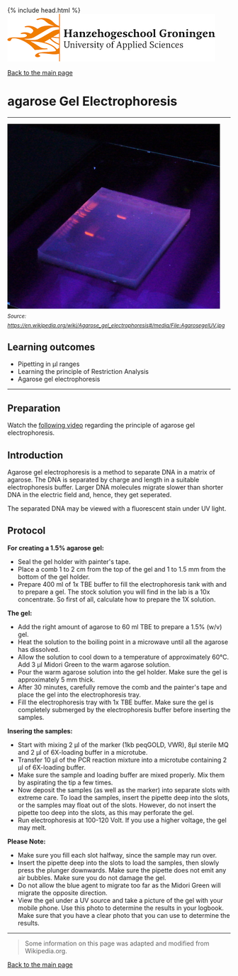 {% include head.html %}
![Hanze](../hanze/hanze.png)

[Back to the main page](../index.md)

# agarose Gel Electrophoresis

---

![Pic](./pics/impression.jpg)
*<sub>Source: https://en.wikipedia.org/wiki/Agarose_gel_electrophoresis#/media/File:AgarosegelUV.jpg</sub>*

## Learning outcomes
- Pipetting in μl ranges
- Learning the principle of Restriction Analysis
- Agarose gel electrophoresis

---
## Preparation
Watch the [following video](https://www.youtube.com/watch?v=vq759wKCCUQ&t=2s) regarding the principle of agarose gel electrophoresis.

## Introduction
Agarose gel electrophoresis is a method to separate DNA in a matrix of agarose. The DNA is separated by charge and length in a suitable electrophoresis buffer. Larger DNA molecules migrate slower than shorter DNA in the electric field and, hence, they get seperated. 

The separated DNA may be viewed with a fluorescent stain under UV light.


## Protocol

**For creating a 1.5% agarose gel:**

- Seal the gel holder with painter's tape.
- Place a comb 1 to 2 cm from the top of the gel and 1 to 1.5 mm from the bottom of the gel holder.
- Prepare 400 ml of 1x TBE buffer to fill the electrophoresis tank with and to prepare a gel. The stock solution you will find in the lab is a 10x concentrate. So first of all, calculate how to prepare the 1X solution.

**The gel:**

- Add the right amount of agarose to 60 ml TBE to prepare a 1.5% (w/v) gel.
- Heat the solution to the boiling point in a microwave until all the agarose has dissolved.
- Allow the solution to cool down to a temperature of approximately 60°C. Add 3 µl Midori Green to the warm agarose solution.
- Pour the warm agarose solution into the gel holder. Make sure the gel is approximately 5 mm thick.
- After 30 minutes, carefully remove the comb and the painter's tape and place the gel into the electrophoresis tray.
- Fill the electrophoresis tray with 1x TBE buffer. Make sure the gel is completely submerged by the electrophoresis buffer before inserting the samples.

**Insering the samples:**

- Start with mixing 2 µl of the marker (1kb peqGOLD, VWR), 8µl sterile MQ and 2 µl of 6X-loading buffer in a microtube. 
- Transfer 10 µl of the PCR reaction mixture into a microtube containing 2 µl of 6X-loading buffer. 
- Make sure the sample and loading buffer are mixed properly. Mix them by aspirating the tip a few times.
- Now deposit the samples (as well as the marker) into separate slots with extreme care. To load the samples, insert the pipette deep into the slots, or the samples may float out of the slots. However, do not insert the pipette too deep into the slots, as this may perforate the gel.
- Run electrophoresis at 100-120 Volt. If you use a higher voltage, the gel may melt.

**Please Note:**

- Make sure you fill each slot halfway, since the sample may run over.
- Insert the pipette deep into the slots to load the samples, then slowly press the plunger downwards. Make sure the pipette does not emit any air bubbles. Make sure you do not damage the gel.
- Do not allow the blue agent to migrate too far as the Midori Green will migrate the opposite direction.
- View the gel under a UV source and take a picture of the gel with your mobile phone. Use this photo to determine the results in your logbook. Make sure that you have a clear photo that you can use to determine the results.


--- 

>Some  information on this page was adapted and modified from Wikipedia.org.

[Back to the main page](../index.md)

